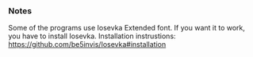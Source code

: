 ### Notes
Some of the programs use Iosevka Extended font. If you want it to work, you have to install Iosevka.
Installation instrustions:
https://github.com/be5invis/Iosevka#installation

